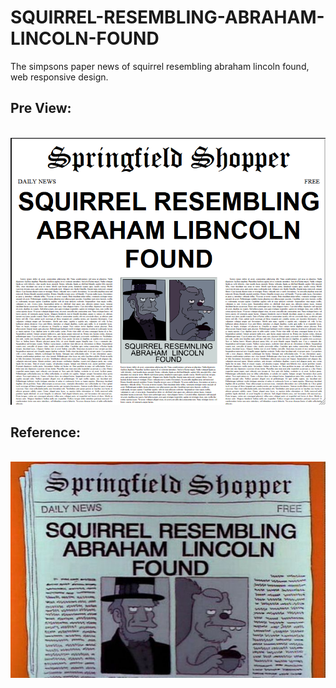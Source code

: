 # SQUIRREL-RESEMBLING-ABRAHAM-LINCOLN-FOUND 
The simpsons paper news of squirrel resembling abraham lincoln found, web responsive design.
<h2>Pre View:</h2><br>
<img src="./img/readme1.png" alt="image of the page"> 
<br><h2>Reference:</h2><br>
<img src="./img/Referencia.jpg" alt="image of reference">
